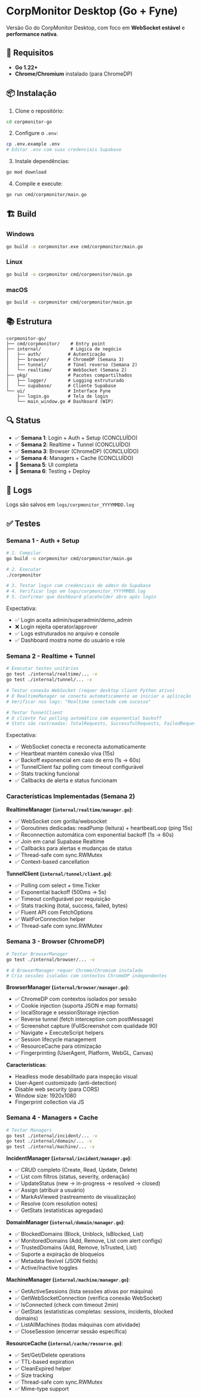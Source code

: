 # CorpMonitor Desktop (Go + Fyne)

Versão Go do CorpMonitor Desktop, com foco em **WebSocket estável** e **performance nativa**.

## 🚀 Requisitos

- **Go 1.22+**
- **Chrome/Chromium** instalado (para ChromeDP)

## 📦 Instalação

1. Clone o repositório:
```bash
cd corpmonitor-go
```

2. Configure o `.env`:
```bash
cp .env.example .env
# Editar .env com suas credenciais Supabase
```

3. Instale dependências:
```bash
go mod download
```

4. Compile e execute:
```bash
go run cmd/corpmonitor/main.go
```

## 🏗️ Build

### Windows
```bash
go build -o corpmonitor.exe cmd/corpmonitor/main.go
```

### Linux
```bash
go build -o corpmonitor cmd/corpmonitor/main.go
```

### macOS
```bash
go build -o corpmonitor cmd/corpmonitor/main.go
```

## 📚 Estrutura

```
corpmonitor-go/
├── cmd/corpmonitor/    # Entry point
├── internal/           # Lógica de negócio
│   ├── auth/          # Autenticação
│   ├── browser/       # ChromeDP (Semana 3)
│   ├── tunnel/        # Túnel reverso (Semana 2)
│   └── realtime/      # WebSocket (Semana 2)
├── pkg/               # Pacotes compartilhados
│   ├── logger/        # Logging estruturado
│   └── supabase/      # Cliente Supabase
└── ui/                # Interface Fyne
    ├── login.go       # Tela de login
    └── main_window.go # Dashboard (WIP)
```

## 🔍 Status

- ✅ **Semana 1**: Login + Auth + Setup (CONCLUÍDO)
- ✅ **Semana 2**: Realtime + Tunnel (CONCLUÍDO)
- ✅ **Semana 3**: Browser (ChromeDP) (CONCLUÍDO)
- ✅ **Semana 4**: Managers + Cache (CONCLUÍDO)
- 📅 **Semana 5**: UI completa
- 📅 **Semana 6**: Testing + Deploy

## 📝 Logs

Logs são salvos em `logs/corpmonitor_YYYYMMDD.log`

## ✅ Testes

### Semana 1 - Auth + Setup
```bash
# 1. Compilar
go build -o corpmonitor cmd/corpmonitor/main.go

# 2. Executar
./corpmonitor

# 3. Testar login com credenciais de admin do Supabase
# 4. Verificar logs em logs/corpmonitor_YYYYMMDD.log
# 5. Confirmar que dashboard placeholder abre após login
```

Expectativa:
- ✅ Login aceita admin/superadmin/demo_admin
- ❌ Login rejeita operator/approver
- ✅ Logs estruturados no arquivo e console
- ✅ Dashboard mostra nome do usuário e role

### Semana 2 - Realtime + Tunnel
```bash
# Executar testes unitários
go test ./internal/realtime/... -v
go test ./internal/tunnel/... -v

# Testar conexão WebSocket (requer desktop client Python ativo)
# O RealtimeManager se conecta automaticamente ao iniciar a aplicação
# Verificar nos logs: "Realtime conectado com sucesso"

# Testar TunnelClient
# O cliente faz polling automático com exponential backoff
# Stats são rastreadas: TotalRequests, SuccessfulRequests, FailedRequests
```

Expectativa:
- ✅ WebSocket conecta e reconecta automaticamente
- ✅ Heartbeat mantém conexão viva (15s)
- ✅ Backoff exponencial em caso de erro (1s → 60s)
- ✅ TunnelClient faz polling com timeout configurável
- ✅ Stats tracking funcional
- ✅ Callbacks de alerta e status funcionam

### Características Implementadas (Semana 2)

**RealtimeManager (`internal/realtime/manager.go`)**:
- ✅ WebSocket com gorilla/websocket
- ✅ Goroutines dedicadas: readPump (leitura) + heartbeatLoop (ping 15s)
- ✅ Reconnection automática com exponential backoff (1s → 60s)
- ✅ Join em canal Supabase Realtime
- ✅ Callbacks para alertas e mudanças de status
- ✅ Thread-safe com sync.RWMutex
- ✅ Context-based cancellation

**TunnelClient (`internal/tunnel/client.go`)**:
- ✅ Polling com select + time.Ticker
- ✅ Exponential backoff (500ms → 5s)
- ✅ Timeout configurável por requisição
- ✅ Stats tracking (total, success, failed, bytes)
- ✅ Fluent API com FetchOptions
- ✅ WaitForConnection helper
- ✅ Thread-safe com sync.RWMutex

### Semana 3 - Browser (ChromeDP)
```bash
# Testar BrowserManager
go test ./internal/browser/... -v

# O BrowserManager requer Chrome/Chromium instalado
# Cria sessões isoladas com contextos ChromeDP independentes
```

**BrowserManager (`internal/browser/manager.go`)**:
- ✅ ChromeDP com contextos isolados por sessão
- ✅ Cookie injection (suporta JSON e map formats)
- ✅ localStorage e sessionStorage injection
- ✅ Reverse tunnel (fetch interception com postMessage)
- ✅ Screenshot capture (FullScreenshot com qualidade 90)
- ✅ Navigate + ExecuteScript helpers
- ✅ Session lifecycle management
- ✅ ResourceCache para otimização
- ✅ Fingerprinting (UserAgent, Platform, WebGL, Canvas)

**Características**:
- Headless mode desabilitado para inspeção visual
- User-Agent customizado (anti-detection)
- Disable web security (para CORS)
- Window size: 1920x1080
- Fingerprint collection via JS

### Semana 4 - Managers + Cache
```bash
# Testar Managers
go test ./internal/incident/... -v
go test ./internal/domain/... -v
go test ./internal/machine/... -v
```

**IncidentManager (`internal/incident/manager.go`)**:
- ✅ CRUD completo (Create, Read, Update, Delete)
- ✅ List com filtros (status, severity, ordenação)
- ✅ UpdateStatus (new → in-progress → resolved → closed)
- ✅ Assign (atribuir a usuário)
- ✅ MarkAsViewed (rastreamento de visualização)
- ✅ Resolve (com resolution notes)
- ✅ GetStats (estatísticas agregadas)

**DomainManager (`internal/domain/manager.go`)**:
- ✅ BlockedDomains (Block, Unblock, IsBlocked, List)
- ✅ MonitoredDomains (Add, Remove, List com alert configs)
- ✅ TrustedDomains (Add, Remove, IsTrusted, List)
- ✅ Suporte a expiração de bloqueios
- ✅ Metadata flexível (JSON fields)
- ✅ Active/Inactive toggles

**MachineManager (`internal/machine/manager.go`)**:
- ✅ GetActiveSessions (lista sessões ativas por máquina)
- ✅ GetWebSocketConnection (verifica conexão WebSocket)
- ✅ IsConnected (check com timeout 2min)
- ✅ GetStats (estatísticas completas: sessions, incidents, blocked domains)
- ✅ ListAllMachines (todas máquinas com atividade)
- ✅ CloseSession (encerrar sessão específica)

**ResourceCache (`internal/cache/resource.go`)**:
- ✅ Set/Get/Delete operations
- ✅ TTL-based expiration
- ✅ CleanExpired helper
- ✅ Size tracking
- ✅ Thread-safe com sync.RWMutex
- ✅ Mime-type support
